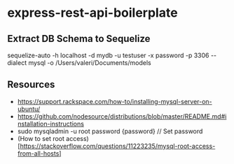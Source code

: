 # express-rest-api-boilerplate

## Extract DB Schema to Sequelize

sequelize-auto -h localhost -d mydb -u testuser -x password -p 3306  --dialect mysql -o  /Users/valeri/Documents/models 

## Resources

- https://support.rackspace.com/how-to/installing-mysql-server-on-ubuntu/
- https://github.com/nodesource/distributions/blob/master/README.md#installation-instructions
- sudo mysqladmin -u root password {password} // Set password
- (How to set root access)[https://stackoverflow.com/questions/11223235/mysql-root-access-from-all-hosts]
